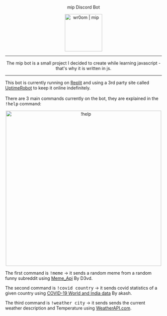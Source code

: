 <p align="center">
     mip Discord Bot
</p>
<p align="center">
<img align="center" alt="wr0om | mip" width="120px" src="https://static.wikia.nocookie.net/characters/images/c/cc/Meap_Phineas_and_Ferb.png/revision/latest?cb=20191223114414"/>
</p>
<hr/>
<p align="center">
The mip bot is a small project I decided to create while learning javascript - that's why it is written in js.
</p>
<hr/>


This bot is currently running on [Replit](https://replit.com/) and using a 3rd party site called [UptimeRobot](https://uptimerobot.com/) to keep it online indefinitely.
</br></br>
There are 3 main commands currently on the bot, they are explained in the <kbd>!help</kbd> command:

<p align="center">
<img align="center" alt="!help" width="500px" src="https://user-images.githubusercontent.com/59180254/131842777-1a2e728f-4269-42a9-9af2-9bcda3326bdf.png"/>
</p>


The first command is <kbd>!meme</kbd> -> it sends a random meme from a random funny subreddit using [Meme_Api](https://github.com/D3vd/Meme_Api) By D3vd.


The second command is <kbd>!covid country</kbd> -> it sends covid statistics of a given country using [COVID-19 World and India data](https://rapidapi.com/spamakashrajtech/api/corona-virus-world-and-india-data) By akash.


The third command is <kbd>!weather city</kbd> -> it sends sends the current weather description and Temperature using [WeatherAPI.com](https://rapidapi.com/weatherapi/api/weatherapi-com/).





